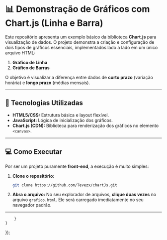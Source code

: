 # 📊 Demonstração de Gráficos com Chart.js (Linha e Barra)

Este repositório apresenta um exemplo básico da biblioteca **Chart.js** para visualização de dados. O projeto demonstra a criação e configuração de dois tipos de gráficos essenciais, implementados lado a lado em um único arquivo HTML:

1.  **Gráfico de Linha**
2.  **Gráfico de Barras**

O objetivo é visualizar a diferença entre dados de **curto prazo** (variação horária) e **longo prazo** (médias mensais).

---

## 🚀 Tecnologias Utilizadas

* **HTML5/CSS:** Estrutura básica e layout flexível.
* **JavaScript:** Lógica de inicialização dos gráficos.
* **Chart.js (CDN):** Biblioteca para renderização dos gráficos no elemento `<canvas>`.

---

## 💻 Como Executar

Por ser um projeto puramente **front-end**, a execução é muito simples:

1.  **Clone o repositório:**
    ```bash
    git clone https://github.com/Tevezx/chartJs.git
    ```
2.  **Abra o arquivo:**
    No seu explorador de arquivos, **clique duas vezes** no arquivo `grafico.html`. Ele será carregado imediatamente no seu navegador padrão.

---
        }
    }
});
